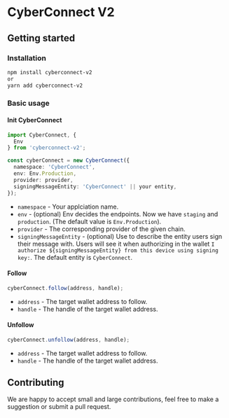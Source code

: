 # CyberConnect V2

## Getting started

### Installation

```sh
npm install cyberconnect-v2
or
yarn add cyberconnect-v2
```

### Basic usage

#### Init CyberConnect

```ts
import CyberConnect, {
  Env
} from 'cyberconnect-v2';

const cyberConnect = new CyberConnect({
  namespace: 'CyberConnect',
  env: Env.Production,
  provider: provider,
  signingMessageEntity: 'CyberConnect' || your entity,
});
```

- `namespace` - Your applciation name.
- `env` - (optional) Env decides the endpoints. Now we have `staging` and `production`. (The default value is `Env.Production`).
- `provider` - The corresponding provider of the given chain.
- `signingMessageEntity` - (optional) Use to describe the entity users sign their message with. Users will see it when authorizing in the wallet `I authorize ${signingMessageEntity} from this device using signing key:`. The default entity is `CyberConnect`.

#### Follow

```ts
cyberConnect.follow(address, handle);
```

- `address` - The target wallet address to follow.
- `handle` - The handle of the target wallet address.

#### Unfollow

```ts
cyberConnect.unfollow(address, handle);
```

- `address` - The target wallet address to follow.
- `handle` - The handle of the target wallet address.

## Contributing

We are happy to accept small and large contributions, feel free to make a suggestion or submit a pull request.
